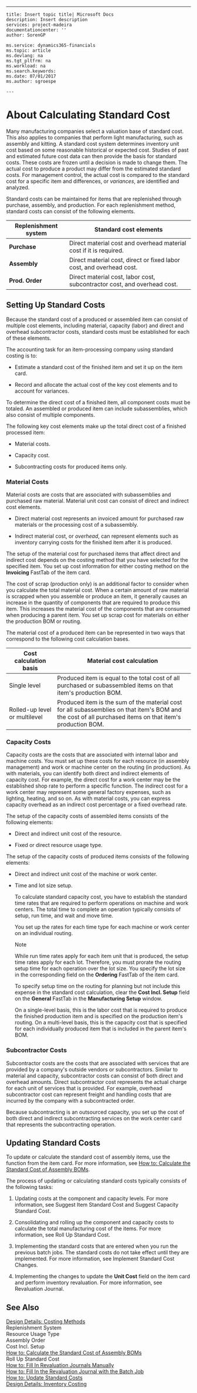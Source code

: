 ---
    title: Insert topic title| Microsoft Docs
    description: Insert description
    services: project-madeira
    documentationcenter: ''
    author: SorenGP

    ms.service: dynamics365-financials
    ms.topic: article
    ms.devlang: na
    ms.tgt_pltfrm: na
    ms.workload: na
    ms.search.keywords:
    ms.date: 07/01/2017
    ms.author: sgroespe

    ---
# About Calculating Standard Cost
Many manufacturing companies select a valuation base of standard cost. This also applies to companies that perform light manufacturing, such as assembly and kitting. A standard cost system determines inventory unit cost based on some reasonable historical or expected cost. Studies of past and estimated future cost data can then provide the basis for standard costs. These costs are frozen until a decision is made to change them. The actual cost to produce a product may differ from the estimated standard costs. For management control, the actual cost is compared to the standard cost for a specific item and differences, or *variances*, are identified and analyzed.  
  
 Standard costs can be maintained for items that are replenished through purchase, assembly, and production. For each replenishment method, standard costs can consist of the following elements.  
  
|Replenishment system|Standard cost elements|  
|--------------------------|----------------------------|  
|**Purchase**|Direct material cost and overhead material cost if it is required.|  
|**Assembly**|Direct material cost, direct or fixed labor cost, and overhead cost.|  
|**Prod. Order**|Direct material cost, labor cost, subcontractor cost, and overhead cost.|  
  
## Setting Up Standard Costs  
 Because the standard cost of a produced or assembled item can consist of multiple cost elements, including material, capacity \(labor\) and direct and overhead subcontractor costs, standard costs must be established for each of these elements.  
  
 The accounting task for an item-processing company using standard costing is to:  
  
-   Estimate a standard cost of the finished item and set it up on the item card.  
  
-   Record and allocate the actual cost of the key cost elements and to account for variances.  
  
 To determine the direct cost of a finished item, all component costs must be totaled. An assembled or produced item can include subassemblies, which also consist of multiple components.  
  
 The following key cost elements make up the total direct cost of a finished processed item:  
  
-   Material costs.  
  
-   Capacity cost.  
  
-   Subcontracting costs for produced items only.  
  
### Material Costs  
 Material costs are costs that are associated with subassemblies and purchased raw material. Material unit cost can consist of direct and indirect cost elements.  
  
-   Direct material cost represents an invoiced amount for purchased raw materials or the processing cost of a subassembly.  
  
-   Indirect material cost, or *overhead*, can represent elements such as inventory carrying costs for the finished item after it is produced.  
  
 The setup of the material cost for purchased items that affect direct and indirect cost depends on the costing method that you have selected for the specified item. You set up cost information for either costing method on the **Invoicing** FastTab of the item card.  
  
 The cost of scrap \(production only\) is an additional factor to consider when you calculate the total material cost. When a certain amount of raw material is scrapped when you assemble or produce an item, it generally causes an increase in the quantity of components that are required to produce this item. This increases the material cost of the components that are consumed when producing a parent item. You set up scrap cost for materials on either the production BOM or routing.  
  
 The material cost of a produced item can be represented in two ways that correspond to the following cost calculation bases.  
  
|Cost calculation basis|Material cost calculation|  
|----------------------------|-------------------------------|  
|Single level|Produced item is equal to the total cost of all purchased or subassembled items on that item's production BOM.|  
|Rolled-up level or multilevel|Produced item is the sum of the material cost for all subassemblies on that item's BOM and the cost of all purchased items on that item's production BOM.|  
  
### Capacity Costs  
 Capacity costs are the costs that are associated with internal labor and machine costs. You must set up these costs for each resource \(in assembly management\) and work or machine center on the routing \(in production\). As with materials, you can identify both direct and indirect elements of capacity cost. For example, the direct cost for a work center may be the established shop rate to perform a specific function. The indirect cost for a work center may represent some general factory expenses, such as lighting, heating, and so on. As with material costs, you can express capacity overhead as an indirect cost percentage or a fixed overhead rate.  
  
 The setup of the capacity costs of assembled items consists of the following elements:  
  
-   Direct and indirect unit cost of the resource.  
  
-   Fixed or direct resource usage type.  
  
 The setup of the capacity costs of produced items consists of the following elements:  
  
-   Direct and indirect unit cost of the machine or work center.  
  
-   Time and lot size setup.  
  
     To calculate standard capacity cost, you have to establish the standard time rates that are required to perform operations on machine and work centers. The total time to complete an operation typically consists of setup, run time, and wait and move time.  
  
     You set up the rates for each time type for each machine or work center on an individual routing.  
  
    > [!NOTE]  
    >  While run time rates apply for each item unit that is produced, the setup time rates apply for each lot. Therefore, you must prorate the routing setup time for each operation over the lot size. You specify the lot size in the corresponding field on the **Ordering** FastTab of the item card.  
  
     To specify setup time on the routing for planning but not include this expense in the standard cost calculation, clear the **Cost Incl. Setup** field on the  **General** FastTab in the **Manufacturing Setup** window.  
  
     On a single-level basis, this is the labor cost that is required to produce the finished production item and is specified on the production item's routing. On a multi-level basis, this is the capacity cost that is specified for each individually produced item that is included in the parent item's BOM.  
  
### Subcontractor Costs  
 Subcontractor costs are the costs that are associated with services that are provided by a company's outside vendors or subcontractors. Similar to material and capacity, subcontractor costs can consist of both direct and overhead amounts. Direct subcontractor cost represents the actual charge for each unit of services that is provided. For example, overhead subcontractor cost can represent freight and handling costs that are incurred by the company with a subcontracted order.  
  
 Because subcontracting is an outsourced capacity, you set up the cost of both direct and indirect subcontracting services on the work center card that represents the subcontracting operation.  
  
## Updating Standard Costs  
 To update or calculate the standard cost of assembly items, use the function from the item card. For more information, see [How to: Calculate the Standard Cost of Assembly BOMs](../FullExperience/how-to-calculate-the-standard-cost-of-assembly-boms.md).  
  
 The process of updating or calculating standard costs typically consists of the following tasks:  
  
1.  Updating costs at the component and capacity levels. For more information, see Suggest Item Standard Cost and Suggest Capacity Standard Cost.  
  
2.  Consolidating and rolling up the component and capacity costs to calculate the total manufacturing cost of the items. For more information, see Roll Up Standard Cost.  
  
3.  Implementing the standard costs that are entered when you run the previous batch jobs. The standard costs do not take effect until they are implemented. For more information, see Implement Standard Cost Changes.  
  
4.  Implementing the changes to update the **Unit Cost** field on the item card and perform inventory revaluation. For more information, see Revaluation Journal.  
  
## See Also  
 [Design Details: Costing Methods](../FullExperience/design-details-costing-methods.md)   
 Replenishment System   
 Resource Usage Type   
 Assembly Order   
 Cost Incl. Setup   
 [How to: Calculate the Standard Cost of Assembly BOMs](../FullExperience/how-to-calculate-the-standard-cost-of-assembly-boms.md)   
 Roll Up Standard Cost   
 [How to: Fill In Revaluation Journals Manually](../FullExperience/how-to-fill-in-revaluation-journals-manually.md)   
 [How to: Fill In the Revaluation Journal with the Batch Job](../FullExperience/how-to-fill-in-the-revaluation-journal-with-the-batch-job.md)   
 [How to: Update Standard Costs](../FullExperience/how-to-update-standard-costs.md)   
 [Design Details: Inventory Costing](../FullExperience/design-details-inventory-costing.md)